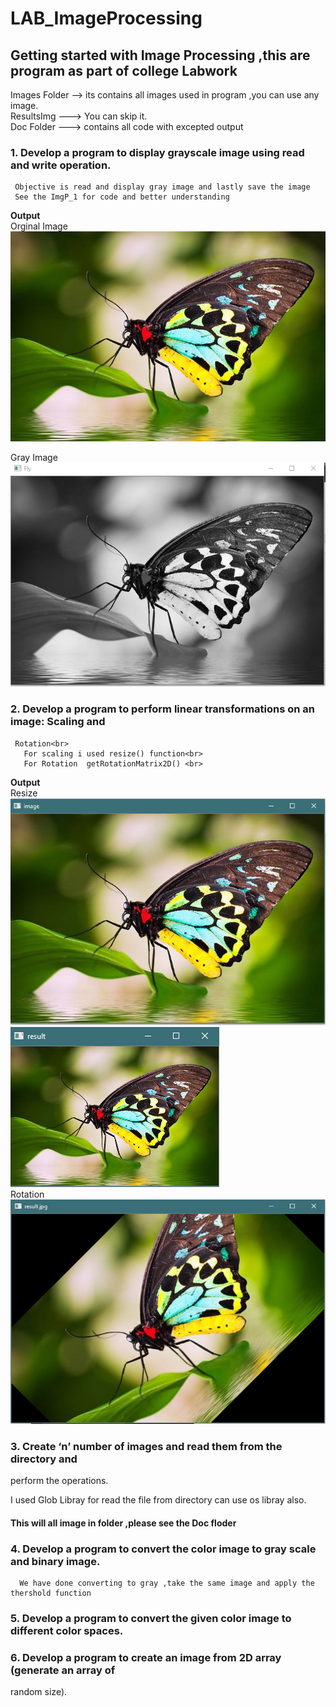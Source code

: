 # LAB_ImageProcessing
## Getting started with Image Processing ,this are program as part of college Labwork 


Images Folder  --> its contains all images used in program ,you can use any image.<br>
ResultsImg ---> You can skip it.<br>
Doc Folder ---> contains all code with excepted output 
### 1. Develop a program to display grayscale image using read and write operation.

     Objective is read and display gray image and lastly save the image 
     See the ImgP_1 for code and better understanding
   **Output** <br>
    Orginal Image <br>
    ![alt text for screen readers](./image/fly2.jpg "Text to show on mouseover")<br>

Gray Image<br>
    ![alt text for screen readers](./resultsImg/ip1.PNG "Text to show on mouseover")<br>

### 2. Develop a program to perform linear transformations on an image: Scaling and
     Rotation<br>
       For scaling i used resize() function<br>
       For Rotation  getRotationMatrix2D() <br>
**Output**<br>
Resize<br>
    ![alt text for screen readers](./resultsImg/ip2.1.PNG "Text to show on mouseover") ![alt text for screen readers](./resultsImg/ip2.2.PNG "Text to show on mouseover")<br>
Rotation<br>
   ![alt text for screen readers](./resultsImg/ip3.PNG "Text to show on mouseover")<br>
   
### 3. Create ‘n’ number of images and read them from the directory and
perform the operations.

I used Glob Libray for read the file from directory can use os libray also.<br>
#### This will all image in folder ,please see the Doc floder

### 4. Develop a program to convert the color image to gray scale and binary image.
      
      We have done converting to gray ,take the same image and apply the thershold function
      
### 5. Develop a program to convert the given color image to different color spaces.
     
### 6. Develop a program to create an image from 2D array (generate an array of
random size).
